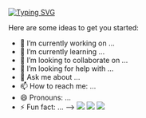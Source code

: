<!--### Hi there 👋 -->
<p align="center">
  
[![Typing SVG](https://readme-typing-svg.demolab.com?font=Terminal&pause=1000&color=24F700&random=false&width=435&lines=Trying+bruteforce+;found+valid+credentials+;trying+to+connect+on+port+1337;Access+Granted+...+pwn3d)](https://git.io/typing-svg)
<!--
**PhilMalle/PhilMalle** is a ✨ _special_ ✨ repository because its `README.md` (this file) appears on your GitHub profile.

<!--📊💬STATTITLE / 🌐WEBSITE: https://textanim.com/ -->
<!-- <p align="center">
<img src="https://imgur.com/a/8fb8PQ5"> -->

Here are some ideas to get you started:

- 🔭 I’m currently working on ...
- 🌱 I’m currently learning ...
- 👯 I’m looking to collaborate on ...
- 🤔 I’m looking for help with ...
- 💬 Ask me about ...
- 📫 How to reach me: ...
- 😄 Pronouns: ...
- ⚡ Fun fact: ...
-->
![](https://github-readme-stats.vercel.app/api?username=philmalle&theme=vue-dark&hide_border=true&include_all_commits=true&bg_color=0d1117&hide=issues,contribs&count_private=true)  ![](https://github-readme-stats.vercel.app/api/top-langs/?username=philmalle&theme=vue-dark&bg_color=0d1117&hide_border=true&include_all_commits=true&layout=compact&langs_count=6) 
![](https://github-readme-streak-stats.herokuapp.com/?user=philmalle&theme=vue-dark&background=0d1117&hide_border=true)<br/>
